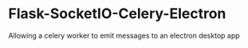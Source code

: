 # Flask-SocketIO-Celery-Electron
Allowing a celery worker to emit messages to an electron desktop app
